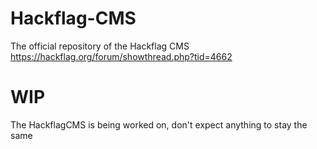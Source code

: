 # Hackflag-CMS
The official repository of the Hackflag CMS
https://hackflag.org/forum/showthread.php?tid=4662

# WIP
The HackflagCMS is being worked on, don't expect anything to stay the same
